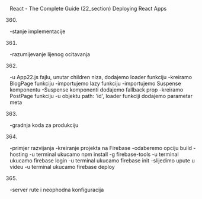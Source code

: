 React - The Complete Guide  (22_section)
Deploying React Apps


360. 
-stanje implementacije


361. 
-razumijevanje lijenog ocitavanja


362. 
-u App22.js fajlu, unutar children niza, dodajemo loader funkciju
-kreiramo BlogPage funkciju
-importujemo lazy funkciju
-importujemo Suspense komponentu
-Suspense komponenti dodajemo fallback prop
-kreiramo PostPage funkciju
-u objektu path: 'id', loader funkciji dodajemo parametar meta


363. 
-gradnja koda za produkciju


364. 
-primjer razvijanja
-kreiranje projekta na Firebase
-odaberemo opciju build - hosting
-u terminal ukucamo npm install -g firebase-tools
-u terminal ukucamo firebase login
-u terminal ukucamo firebase init
-slijedimo upute u videu
-u terminal ukucamo firebase deploy


365. 
-server rute i neophodna konfiguracija
